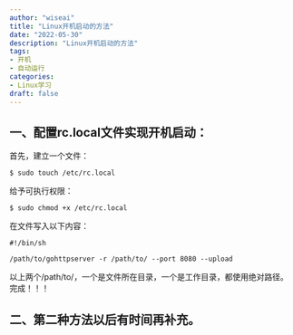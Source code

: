 ```yaml
---
author: "wiseai"
title: "Linux开机启动的方法"
date: "2022-05-30"
description: "Linux开机启动的方法"
tags:
- 开机
- 自动运行
categories:
- Linux学习
draft: false
---
```


一、配置rc.local文件实现开机启动：
--

首先，建立一个文件：

` $ sudo touch /etc/rc.local `

给予可执行权限：

` $ sudo chmod +x /etc/rc.local `

在文件写入以下内容：
```
#!/bin/sh

/path/to/gohttpserver -r /path/to/ --port 8080 --upload
```

以上两个/path/to/，一个是文件所在目录，一个是工作目录，都使用绝对路径。
完成！！！

二、第二种方法以后有时间再补充。
--

